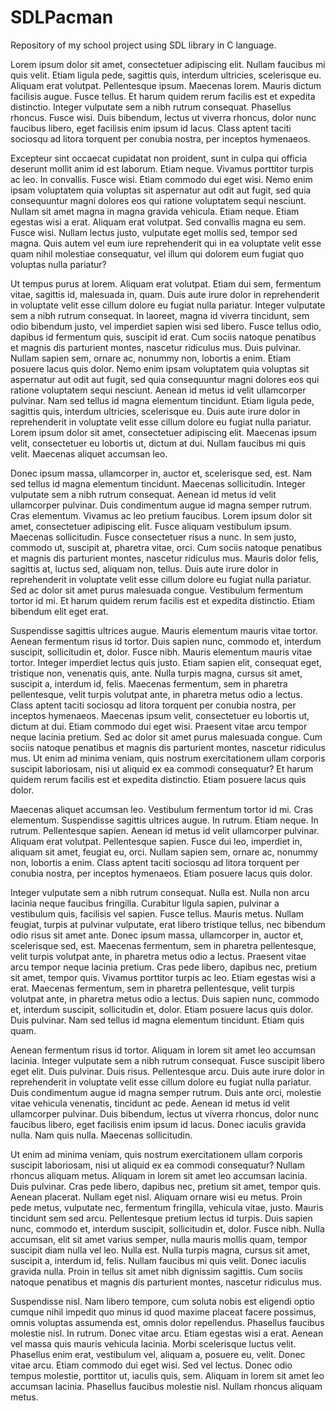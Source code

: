 # SDLPacman
Repository of my school project using SDL library in C language.

Lorem ipsum dolor sit amet, consectetuer adipiscing elit. Nullam faucibus mi quis velit. Etiam ligula pede, sagittis quis, interdum ultricies, scelerisque eu. Aliquam erat volutpat. Pellentesque ipsum. Maecenas lorem. Mauris dictum facilisis augue. Fusce tellus. Et harum quidem rerum facilis est et expedita distinctio. Integer vulputate sem a nibh rutrum consequat. Phasellus rhoncus. Fusce wisi. Duis bibendum, lectus ut viverra rhoncus, dolor nunc faucibus libero, eget facilisis enim ipsum id lacus. Class aptent taciti sociosqu ad litora torquent per conubia nostra, per inceptos hymenaeos.

Excepteur sint occaecat cupidatat non proident, sunt in culpa qui officia deserunt mollit anim id est laborum. Etiam neque. Vivamus porttitor turpis ac leo. In convallis. Fusce wisi. Etiam commodo dui eget wisi. Nemo enim ipsam voluptatem quia voluptas sit aspernatur aut odit aut fugit, sed quia consequuntur magni dolores eos qui ratione voluptatem sequi nesciunt. Nullam sit amet magna in magna gravida vehicula. Etiam neque. Etiam egestas wisi a erat. Aliquam erat volutpat. Sed convallis magna eu sem. Fusce wisi. Nullam lectus justo, vulputate eget mollis sed, tempor sed magna. Quis autem vel eum iure reprehenderit qui in ea voluptate velit esse quam nihil molestiae consequatur, vel illum qui dolorem eum fugiat quo voluptas nulla pariatur?

Ut tempus purus at lorem. Aliquam erat volutpat. Etiam dui sem, fermentum vitae, sagittis id, malesuada in, quam. Duis aute irure dolor in reprehenderit in voluptate velit esse cillum dolore eu fugiat nulla pariatur. Integer vulputate sem a nibh rutrum consequat. In laoreet, magna id viverra tincidunt, sem odio bibendum justo, vel imperdiet sapien wisi sed libero. Fusce tellus odio, dapibus id fermentum quis, suscipit id erat. Cum sociis natoque penatibus et magnis dis parturient montes, nascetur ridiculus mus. Duis pulvinar. Nullam sapien sem, ornare ac, nonummy non, lobortis a enim. Etiam posuere lacus quis dolor. Nemo enim ipsam voluptatem quia voluptas sit aspernatur aut odit aut fugit, sed quia consequuntur magni dolores eos qui ratione voluptatem sequi nesciunt. Aenean id metus id velit ullamcorper pulvinar. Nam sed tellus id magna elementum tincidunt. Etiam ligula pede, sagittis quis, interdum ultricies, scelerisque eu. Duis aute irure dolor in reprehenderit in voluptate velit esse cillum dolore eu fugiat nulla pariatur. Lorem ipsum dolor sit amet, consectetuer adipiscing elit. Maecenas ipsum velit, consectetuer eu lobortis ut, dictum at dui. Nullam faucibus mi quis velit. Maecenas aliquet accumsan leo.

Donec ipsum massa, ullamcorper in, auctor et, scelerisque sed, est. Nam sed tellus id magna elementum tincidunt. Maecenas sollicitudin. Integer vulputate sem a nibh rutrum consequat. Aenean id metus id velit ullamcorper pulvinar. Duis condimentum augue id magna semper rutrum. Cras elementum. Vivamus ac leo pretium faucibus. Lorem ipsum dolor sit amet, consectetuer adipiscing elit. Fusce aliquam vestibulum ipsum. Maecenas sollicitudin. Fusce consectetuer risus a nunc. In sem justo, commodo ut, suscipit at, pharetra vitae, orci. Cum sociis natoque penatibus et magnis dis parturient montes, nascetur ridiculus mus. Mauris dolor felis, sagittis at, luctus sed, aliquam non, tellus. Duis aute irure dolor in reprehenderit in voluptate velit esse cillum dolore eu fugiat nulla pariatur. Sed ac dolor sit amet purus malesuada congue. Vestibulum fermentum tortor id mi. Et harum quidem rerum facilis est et expedita distinctio. Etiam bibendum elit eget erat.

Suspendisse sagittis ultrices augue. Mauris elementum mauris vitae tortor. Aenean fermentum risus id tortor. Duis sapien nunc, commodo et, interdum suscipit, sollicitudin et, dolor. Fusce nibh. Mauris elementum mauris vitae tortor. Integer imperdiet lectus quis justo. Etiam sapien elit, consequat eget, tristique non, venenatis quis, ante. Nulla turpis magna, cursus sit amet, suscipit a, interdum id, felis. Maecenas fermentum, sem in pharetra pellentesque, velit turpis volutpat ante, in pharetra metus odio a lectus. Class aptent taciti sociosqu ad litora torquent per conubia nostra, per inceptos hymenaeos. Maecenas ipsum velit, consectetuer eu lobortis ut, dictum at dui. Etiam commodo dui eget wisi. Praesent vitae arcu tempor neque lacinia pretium. Sed ac dolor sit amet purus malesuada congue. Cum sociis natoque penatibus et magnis dis parturient montes, nascetur ridiculus mus. Ut enim ad minima veniam, quis nostrum exercitationem ullam corporis suscipit laboriosam, nisi ut aliquid ex ea commodi consequatur? Et harum quidem rerum facilis est et expedita distinctio. Etiam posuere lacus quis dolor.

Maecenas aliquet accumsan leo. Vestibulum fermentum tortor id mi. Cras elementum. Suspendisse sagittis ultrices augue. In rutrum. Etiam neque. In rutrum. Pellentesque sapien. Aenean id metus id velit ullamcorper pulvinar. Aliquam erat volutpat. Pellentesque sapien. Fusce dui leo, imperdiet in, aliquam sit amet, feugiat eu, orci. Nullam sapien sem, ornare ac, nonummy non, lobortis a enim. Class aptent taciti sociosqu ad litora torquent per conubia nostra, per inceptos hymenaeos. Etiam posuere lacus quis dolor.

Integer vulputate sem a nibh rutrum consequat. Nulla est. Nulla non arcu lacinia neque faucibus fringilla. Curabitur ligula sapien, pulvinar a vestibulum quis, facilisis vel sapien. Fusce tellus. Mauris metus. Nullam feugiat, turpis at pulvinar vulputate, erat libero tristique tellus, nec bibendum odio risus sit amet ante. Donec ipsum massa, ullamcorper in, auctor et, scelerisque sed, est. Maecenas fermentum, sem in pharetra pellentesque, velit turpis volutpat ante, in pharetra metus odio a lectus. Praesent vitae arcu tempor neque lacinia pretium. Cras pede libero, dapibus nec, pretium sit amet, tempor quis. Vivamus porttitor turpis ac leo. Etiam egestas wisi a erat. Maecenas fermentum, sem in pharetra pellentesque, velit turpis volutpat ante, in pharetra metus odio a lectus. Duis sapien nunc, commodo et, interdum suscipit, sollicitudin et, dolor. Etiam posuere lacus quis dolor. Duis pulvinar. Nam sed tellus id magna elementum tincidunt. Etiam quis quam.

Aenean fermentum risus id tortor. Aliquam in lorem sit amet leo accumsan lacinia. Integer vulputate sem a nibh rutrum consequat. Fusce suscipit libero eget elit. Duis pulvinar. Duis risus. Pellentesque arcu. Duis aute irure dolor in reprehenderit in voluptate velit esse cillum dolore eu fugiat nulla pariatur. Duis condimentum augue id magna semper rutrum. Duis ante orci, molestie vitae vehicula venenatis, tincidunt ac pede. Aenean id metus id velit ullamcorper pulvinar. Duis bibendum, lectus ut viverra rhoncus, dolor nunc faucibus libero, eget facilisis enim ipsum id lacus. Donec iaculis gravida nulla. Nam quis nulla. Maecenas sollicitudin.

Ut enim ad minima veniam, quis nostrum exercitationem ullam corporis suscipit laboriosam, nisi ut aliquid ex ea commodi consequatur? Nullam rhoncus aliquam metus. Aliquam in lorem sit amet leo accumsan lacinia. Duis pulvinar. Cras pede libero, dapibus nec, pretium sit amet, tempor quis. Aenean placerat. Nullam eget nisl. Aliquam ornare wisi eu metus. Proin pede metus, vulputate nec, fermentum fringilla, vehicula vitae, justo. Mauris tincidunt sem sed arcu. Pellentesque pretium lectus id turpis. Duis sapien nunc, commodo et, interdum suscipit, sollicitudin et, dolor. Fusce nibh. Nulla accumsan, elit sit amet varius semper, nulla mauris mollis quam, tempor suscipit diam nulla vel leo. Nulla est. Nulla turpis magna, cursus sit amet, suscipit a, interdum id, felis. Nullam faucibus mi quis velit. Donec iaculis gravida nulla. Proin in tellus sit amet nibh dignissim sagittis. Cum sociis natoque penatibus et magnis dis parturient montes, nascetur ridiculus mus.

Suspendisse nisl. Nam libero tempore, cum soluta nobis est eligendi optio cumque nihil impedit quo minus id quod maxime placeat facere possimus, omnis voluptas assumenda est, omnis dolor repellendus. Phasellus faucibus molestie nisl. In rutrum. Donec vitae arcu. Etiam egestas wisi a erat. Aenean vel massa quis mauris vehicula lacinia. Morbi scelerisque luctus velit. Phasellus enim erat, vestibulum vel, aliquam a, posuere eu, velit. Donec vitae arcu. Etiam commodo dui eget wisi. Sed vel lectus. Donec odio tempus molestie, porttitor ut, iaculis quis, sem. Aliquam in lorem sit amet leo accumsan lacinia. Phasellus faucibus molestie nisl. Nullam rhoncus aliquam metus.
